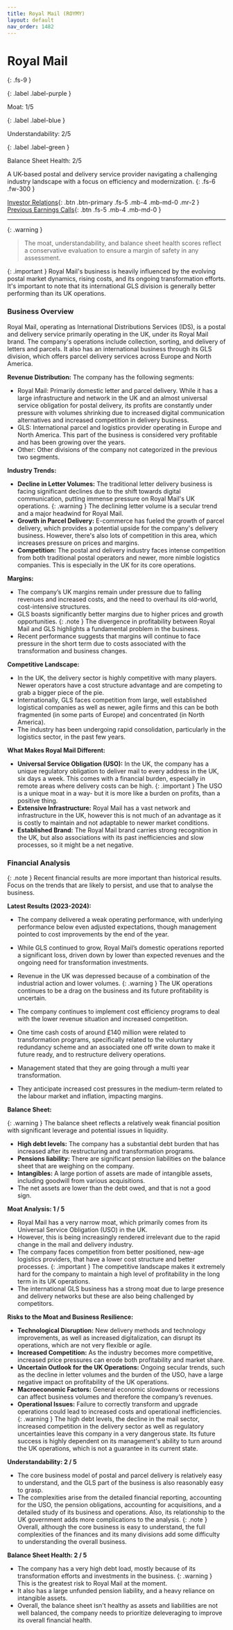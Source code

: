 ```yaml
---
title: Royal Mail (ROYMY)
layout: default
nav_order: 1482
---
```


# Royal Mail
{: .fs-9 }

{: .label .label-purple }

Moat: 1/5

{: .label .label-blue }

Understandability: 2/5

{: .label .label-green }

Balance Sheet Health: 2/5

A UK-based postal and delivery service provider navigating a challenging industry landscape with a focus on efficiency and modernization.
{: .fs-6 .fw-300 }

[Investor Relations](https://www.google.com/search?q=ROYMY+investor+relations){: .btn .btn-primary .fs-5 .mb-4 .mb-md-0 .mr-2 }
[Previous Earnings Calls](https://discountingcashflows.com/company/ROYMY/transcripts/){: .btn .fs-5 .mb-4 .mb-md-0 }

---

{: .warning }
>The moat, understandability, and balance sheet health scores reflect a conservative evaluation to ensure a margin of safety in any assessment.



{: .important }
Royal Mail's business is heavily influenced by the evolving postal market dynamics, rising costs, and its ongoing transformation efforts. It's important to note that its international GLS division is generally better performing than its UK operations.

### Business Overview
Royal Mail, operating as International Distributions Services (IDS), is a postal and delivery service primarily operating in the UK, under its Royal Mail brand. The company's operations include collection, sorting, and delivery of letters and parcels. It also has an international business through its GLS division, which offers parcel delivery services across Europe and North America.

**Revenue Distribution:**
The company has the following segments:
  * Royal Mail: Primarily domestic letter and parcel delivery. While it has a large infrastructure and network in the UK and an almost universal service obligation for postal delivery, its profits are constantly under pressure with volumes shrinking due to increased digital communication alternatives and increased competition in delivery business.
  * GLS: International parcel and logistics provider operating in Europe and North America. This part of the business is considered very profitable and has been growing over the years.
  * Other: Other divisions of the company not categorized in the previous two segments.

**Industry Trends:**
  *  **Decline in Letter Volumes:** The traditional letter delivery business is facing significant declines due to the shift towards digital communication, putting immense pressure on Royal Mail's UK operations.
{: .warning }
The declining letter volume is a secular trend and a major headwind for Royal Mail.
  *  **Growth in Parcel Delivery:** E-commerce has fueled the growth of parcel delivery, which provides a potential upside for the company's delivery business. However, there's also lots of competition in this area, which increases pressure on prices and margins.
  * **Competition:** The postal and delivery industry faces intense competition from both traditional postal operators and newer, more nimble logistics companies. This is especially in the UK for its core operations.

**Margins:**
  * The company’s UK margins remain under pressure due to falling revenues and increased costs, and the need to overhaul its old-world, cost-intensive structures.
  * GLS boasts significantly better margins due to higher prices and growth opportunities.
{: .note }
The divergence in profitability between Royal Mail and GLS highlights a fundamental problem in the business.
  *  Recent performance suggests that margins will continue to face pressure in the short term due to costs associated with the transformation and business changes.

**Competitive Landscape:**
  * In the UK, the delivery sector is highly competitive with many players. Newer operators have a cost structure advantage and are competing to grab a bigger piece of the pie.
  * Internationally, GLS faces competition from large, well established logistical companies as well as newer, agile firms and this can be both fragmented (in some parts of Europe) and concentrated (in North America).
  * The industry has been undergoing rapid consolidation, particularly in the logistics sector, in the past few years.

**What Makes Royal Mail Different:**
  * **Universal Service Obligation (USO):** In the UK, the company has a unique regulatory obligation to deliver mail to every address in the UK, six days a week. This comes with a financial burden, especially in remote areas where delivery costs can be high.
{: .important }
The USO is a unique moat in a way- but it is more like a burden on profits, than a positive thing.
  * **Extensive Infrastructure:** Royal Mail has a vast network and infrastructure in the UK, however this is not much of an advantage as it is costly to maintain and not adaptable to newer market conditions.
  * **Established Brand:** The Royal Mail brand carries strong recognition in the UK, but also associations with its past inefficiencies and slow processes, so it might be a net negative.

### Financial Analysis

{: .note }
Recent financial results are more important than historical results. Focus on the trends that are likely to persist, and use that to analyse the business.

**Latest Results (2023-2024):**
  * The company delivered a weak operating performance, with underlying performance below even adjusted expectations, though management pointed to cost improvements by the end of the year.

  * While GLS continued to grow, Royal Mail’s domestic operations reported a significant loss, driven down by lower than expected revenues and the ongoing need for transformation investments.
  * Revenue in the UK was depressed because of a combination of the industrial action and lower volumes.
{: .warning }
The UK operations continues to be a drag on the business and its future profitability is uncertain.
  * The company continues to implement cost efficiency programs to deal with the lower revenue situation and increased competition.
  * One time cash costs of around £140 million were related to transformation programs, specifically related to the voluntary redundancy scheme and an associated one off write down to make it future ready, and to restructure delivery operations.
  * Management stated that they are going through a multi year transformation.
  * They anticipate increased cost pressures in the medium-term related to the labour market and inflation, impacting margins.

**Balance Sheet:**

{: .warning }
The balance sheet reflects a relatively weak financial position with significant leverage and potential issues in liquidity.
  * **High debt levels:** The company has a substantial debt burden that has increased after its restructuring and transformation programs.
  *  **Pensions liability:** There are significant pension liabilities on the balance sheet that are weighing on the company.
  * **Intangibles:** A large portion of assets are made of intangible assets, including goodwill from various acquisitions.
  * The net assets are lower than the debt owed, and that is not a good sign.

**Moat Analysis: 1 / 5**
  *   Royal Mail has a very narrow moat, which primarily comes from its Universal Service Obligation (USO) in the UK.
  *   However, this is being increasingly rendered irrelevant due to the rapid change in the mail and delivery industry.
  *   The company faces competition from better positioned, new-age logistics providers, that have a lower cost structure and better processes.
{: .important }
The competitive landscape makes it extremely hard for the company to maintain a high level of profitability in the long term in its UK operations.
  *  The international GLS business has a strong moat due to large presence and delivery networks but these are also being challenged by competitors.

**Risks to the Moat and Business Resilience:**
  *   **Technological Disruption:** New delivery methods and technology improvements, as well as increased digitalization, can disrupt its operations, which are not very flexible or agile.
  * **Increased Competition:** As the industry becomes more competitive, increased price pressures can erode both profitability and market share.
  * **Uncertain Outlook for the UK Operations:** Ongoing secular trends, such as the decline in letter volumes and the burden of the USO, have a large negative impact on profitability of the UK operations.
  *   **Macroeconomic Factors:** General economic slowdowns or recessions can affect business volumes and therefore the company’s revenues.
  *  **Operational Issues:** Failure to correctly transform and upgrade operations could lead to increased costs and operational inefficiencies.
{: .warning }
The high debt levels, the decline in the mail sector, increased competition in the delivery sector as well as regulatory uncertainties leave this company in a very dangerous state. Its future success is highly dependent on its management's ability to turn around the UK operations, which is not a guarantee in its current state.

**Understandability: 2 / 5**
  * The core business model of postal and parcel delivery is relatively easy to understand, and the GLS part of the business is also reasonably easy to grasp. 
  * The complexities arise from the detailed financial reporting, accounting for the USO, the pension obligations, accounting for acquisitions, and a detailed study of its business and operations. Also, its relationship to the UK government adds more complications to the analysis.
{: .note }
Overall, although the core business is easy to understand, the full complexities of the finances and its many divisions add some difficulty to understanding the overall business.

**Balance Sheet Health: 2 / 5**
 * The company has a very high debt load, mostly because of its transformation efforts and investments in the business.
{: .warning }
This is the greatest risk to Royal Mail at the moment.
 * It also has a large unfunded pension liability, and a heavy reliance on intangible assets.
* Overall, the balance sheet isn't healthy as assets and liabilities are not well balanced, the company needs to prioritize deleveraging to improve its overall financial health.

